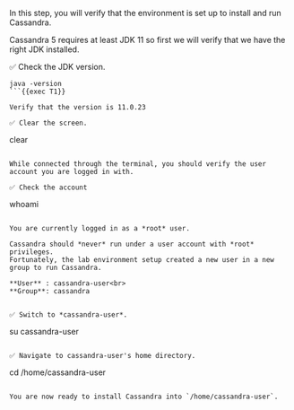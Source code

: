 In this step, you will verify that the environment is set up to install and run Cassandra. 

Cassandra 5 requires at least JDK 11 so first we will verify that  we have the right JDK installed.

✅ Check the JDK version.
```
java -version
```{{exec T1}}

Verify that the version is 11.0.23

✅ Clear the screen.
```
clear
```{{exec T1}}

While connected through the terminal, you should verify the user account you are logged in with.

✅ Check the account
```
whoami
```{{exec T1}}

You are currently logged in as a *root* user.

Cassandra should *never* run under a user account with *root* privileges.
Fortunately, the lab environment setup created a new user in a new group to run Cassandra.

**User** : cassandra-user<br>
**Group**: cassandra


✅ Switch to *cassandra-user*.
```
su cassandra-user
```{{exec T1}}

✅ Navigate to cassandra-user's home directory.
```
cd /home/cassandra-user
```{{exec T1}}

You are now ready to install Cassandra into `/home/cassandra-user`.
